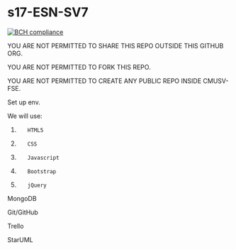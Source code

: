 # s17-ESN-SV7

[![BCH compliance](https://bettercodehub.com/edge/badge/cmusv-fse/s17-ESN-SV7?token=9f0795617497b60b7c0e445adf7d879972dac9f3)](https://bettercodehub.com/)

YOU ARE NOT PERMITTED TO SHARE THIS REPO OUTSIDE THIS GITHUB ORG.

YOU ARE NOT PERMITTED TO FORK THIS REPO.

YOU ARE NOT PERMITTED TO CREATE ANY PUBLIC REPO INSIDE CMUSV-FSE.


Set up env.

We will use:

1.        HTML5
2.        CSS
3.        Javascript
4.        Bootstrap
5.        jQuery

MongoDB

Git/GitHub

Trello

StarUML



